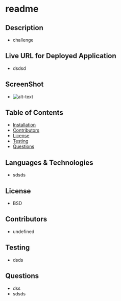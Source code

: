 # readme
## Description
-  challenge
## Live URL for Deployed Application
-  dsdsd
## ScreenShot
-  ![alt-text](dsss)
##  Table of Contents
* [Installation](#installation)
* [Contributors](#contributors)
* [License](#license)
* [Testing](#testing)
* [Questions](#questions)
## Languages & Technologies
-  sdsds
##  License
-  BSD
## Contributors
-  undefined
## Testing
-  dsds  
##  Questions
-  dss
-  sdsds
